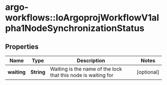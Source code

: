 # argo-workflows::IoArgoprojWorkflowV1alpha1NodeSynchronizationStatus

## Properties
Name | Type | Description | Notes
------------ | ------------- | ------------- | -------------
**waiting** | **String** | Waiting is the name of the lock that this node is waiting for | [optional] 



